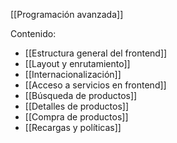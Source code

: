[[Programación avanzada]]

Contenido:
+ [[Estructura general del frontend]]
+ [[Layout y enrutamiento]]
+ [[Internacionalización]]
+ [[Acceso a servicios en frontend]]
+ [[Búsqueda de productos]]
+ [[Detalles de productos]]
+ [[Compra de productos]]
+ [[Recargas y políticas]]